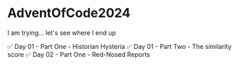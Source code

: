 # AdventOfCode2024

I am trying... let's see where I end up

✅ Day 01 - Part One - Historian Hysteria
✅ Day 01 - Part Two - The similarity score
✅ Day 02 - Part One - Red-Nosed Reports
